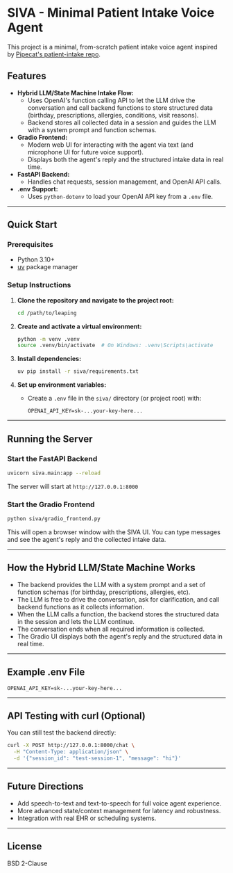# SIVA - Minimal Patient Intake Voice Agent

This project is a minimal, from-scratch patient intake voice agent inspired by [Pipecat's patient-intake repo](https://github.com/pipecat-ai/pipecat/tree/main/examples/patient-intake).

## Features
- **Hybrid LLM/State Machine Intake Flow:**
  - Uses OpenAI's function calling API to let the LLM drive the conversation and call backend functions to store structured data (birthday, prescriptions, allergies, conditions, visit reasons).
  - Backend stores all collected data in a session and guides the LLM with a system prompt and function schemas.
- **Gradio Frontend:**
  - Modern web UI for interacting with the agent via text (and microphone UI for future voice support).
  - Displays both the agent's reply and the structured intake data in real time.
- **FastAPI Backend:**
  - Handles chat requests, session management, and OpenAI API calls.
- **.env Support:**
  - Uses `python-dotenv` to load your OpenAI API key from a `.env` file.

---

## Quick Start

### Prerequisites
- Python 3.10+
- [uv](https://docs.astral.sh/uv/) package manager

### Setup Instructions

1. **Clone the repository and navigate to the project root:**
   ```bash
   cd /path/to/leaping
   ```

2. **Create and activate a virtual environment:**
   ```bash
   python -m venv .venv
   source .venv/bin/activate  # On Windows: .venv\Scripts\activate
   ```

3. **Install dependencies:**
   ```bash
   uv pip install -r siva/requirements.txt
   ```

4. **Set up environment variables:**
   - Create a `.env` file in the `siva/` directory (or project root) with:
     ```
     OPENAI_API_KEY=sk-...your-key-here...
     ```

---

## Running the Server

### Start the FastAPI Backend
```bash
uvicorn siva.main:app --reload
```
The server will start at `http://127.0.0.1:8000`

### Start the Gradio Frontend
```bash
python siva/gradio_frontend.py
```
This will open a browser window with the SIVA UI. You can type messages and see the agent's reply and the collected intake data.

---

## How the Hybrid LLM/State Machine Works
- The backend provides the LLM with a system prompt and a set of function schemas (for birthday, prescriptions, allergies, etc).
- The LLM is free to drive the conversation, ask for clarification, and call backend functions as it collects information.
- When the LLM calls a function, the backend stores the structured data in the session and lets the LLM continue.
- The conversation ends when all required information is collected.
- The Gradio UI displays both the agent's reply and the structured data in real time.

---

## Example .env File
```
OPENAI_API_KEY=sk-...your-key-here...
```

---

## API Testing with curl (Optional)

You can still test the backend directly:

```bash
curl -X POST http://127.0.0.1:8000/chat \
  -H "Content-Type: application/json" \
  -d '{"session_id": "test-session-1", "message": "hi"}'
```

---

## Future Directions
- Add speech-to-text and text-to-speech for full voice agent experience.
- More advanced state/context management for latency and robustness.
- Integration with real EHR or scheduling systems.

---

## License
BSD 2-Clause
